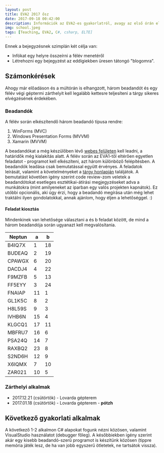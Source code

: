 ```yaml
---
layout: post
title: EVA2 2017 ősz
date: 2017-09-18 00:42:00
description: Információk az EVA2-es gyakorlatról, avagy az első órán elhangzott infók és egyebek
img: school.jpeg
tags: [Teaching, EVA2, C#, csharp, ELTE]
---
```

Ennek a bejegyzésnek szimplán két célja van:
 - Infókat egy helyre összeírni a félév menetéről
 - Létrehozni egy bejegyzést az eddigiekben üresen tátongó "blogomra".

## Számonkérések

Ahogy már előadáson és a múltórán is elhangzott, három beadandót és egy félév végi géptermi
zárthelyit kell legalább kettesre teljesíteni a tárgy sikeres elvégzésének érdekében.

### Beadandók

A félév során elkészítendő három beadandó típusa rendre:
 1. WinForms (MVC)
 2. Windows Presentation Forms (MVVM)
 3. Xamarin (MVVM)

A beadandókat a még készülőben lévő [webes felületen][bead] kell leadni, a határidők még kialakítás alatt.
A félév során az EVA1-től eltérően egyetlen feladatot - programot kell elkészíteni, azt három különböző felépítésben.
A beadandók leadása csak bemutatással együtt érvényes. A feladatok leírását, valamint a követelményeket a
[tárgy honlapján][eva2-home] találjátok. A bemutatást követően igény szerint code review-zom veletek a
beadandótokat esetleges esztétikai-átírási megjegyzéseket adva a munkátokra (mint amilyeneket az iparban egy valós
projekten kapnátok). Ez utóbbi opcionális, aki úgy érzi, hogy a beadandó megírása után még lehet traktálni ilyen
gondolatokkal, annak ajánlom, hogy éljen a lehetőséggel. :)

#### Feladat kiosztás

Mindenkinek van lehetősége választani a és b feladat között, de mind a három beadandója során ugyanazt kell
megvalósítania.

| Neptun | a  | b  |
|--------|----|----|
| B4IQ7X | 1  | 18 |
| BUDEAQ | 2  | 19 |
| CPAWGX | 6  | 20 |
| DACDJ4 | 4  | 22 |
| F9MZFB | 5  | 13 |
| FF5EYY | 3  | 24 |
| FNAIAP | 11 | 1  |
| GL1K5C | 8  | 2  |
| H8L59S | 9  | 3  |
| IVHB6N | 15 | 4  |
| KLGCQ1 | 17 | 11 |
| MBFRU7 | 16 | 6  |
| PSA24Q | 14 | 7  |
| RAXBQ2 | 23 | 8  |
| S2ND6H | 12 | 9  |
| X6IQMX | 7  | 10 |
| ZAR021 | 10 | 5  |

### Zárthelyi alkalmak

 + 2017.12.21 (csütörtök) - Lovarda gépterem
 + 2017.01.18 (csütörtök) - Lovarda gépterem - **pótzh**

## Következő gyakorlati alkalmak

A következő 1-2 alkalmon C# alapokat fogunk nézni közösen, valamint VisualStudio használatot (debugger főleg).
A későbbiekben igény szerint akár egy kisebb beadandó-szerű programot is készítünk közösen (tippre memória játék lesz,
de ha van jobb egyszerű ötletetek, ne tartsátok vissza).

[bead]: https://assignment.elte.hu
[eva2-home]: https://mcserep.web.elte.hu/elte/eva2/2017-2018-1
